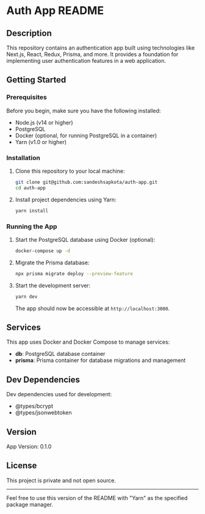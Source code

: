 # Auth App README


## Description

This repository contains an authentication app built using technologies like Next.js, React, Redux, Prisma, and more. It provides a foundation for implementing user authentication features in a web application.

## Getting Started

### Prerequisites

Before you begin, make sure you have the following installed:

- Node.js (v14 or higher)
- PostgreSQL
- Docker (optional, for running PostgreSQL in a container)
- Yarn (v1.0 or higher)

### Installation

1. Clone this repository to your local machine:

   ```sh
   git clone git@github.com:sandeshsapkota/auth-app.git
   cd auth-app
   ```

2. Install project dependencies using Yarn:

   ```sh
   yarn install
   ```

### Running the App

1. Start the PostgreSQL database using Docker (optional):

   ```sh
   docker-compose up -d
   ```

2. Migrate the Prisma database:

   ```sh
   npx prisma migrate deploy --preview-feature
   ```

3. Start the development server:

   ```sh
   yarn dev
   ```

   The app should now be accessible at `http://localhost:3000`.

## Services

This app uses Docker and Docker Compose to manage services:

- **db**: PostgreSQL database container
- **prisma**: Prisma container for database migrations and management


## Dev Dependencies

Dev dependencies used for development:

- @types/bcrypt
- @types/jsonwebtoken

## Version

App Version: 0.1.0

## License

This project is private and not open source.

---

Feel free to use this version of the README with "Yarn" as the specified package manager.
